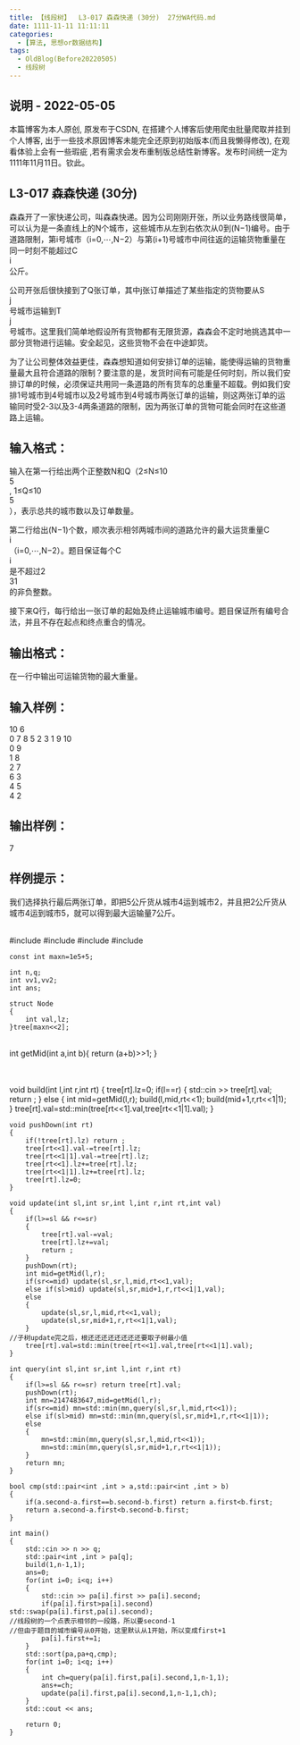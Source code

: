 ```yaml
---
title: 【线段树】  L3-017 森森快递 (30分)  27分WA代码.md
date: 1111-11-11 11:11:11
categories:
  - [算法, 思想or数据结构]
tags:
  - OldBlog(Before20220505)
  - 线段树
---
```


## 说明 - 2022-05-05
本篇博客为本人原创, 原发布于CSDN, 在搭建个人博客后使用爬虫批量爬取并挂到个人博客, 出于一些技术原因博客未能完全还原到初始版本(而且我懒得修改), 在观看体验上会有一些瑕疵 ,若有需求会发布重制版总结性新博客。发布时间统一定为1111年11月11日。钦此。

## L3-017 森森快递 (30分)

森森开了一家快递公司，叫森森快递。因为公司刚刚开张，所以业务路线很简单，可以认为是一条直线上的N个城市，这些城市从左到右依次从0到(N−1)编号。由于道路限制，第i号城市（i=0,⋯,N−2）与第(i+1)号城市中间往返的运输货物重量在同一时刻不能超过C  
​i  
​​ 公斤。

公司开张后很快接到了Q张订单，其中j张订单描述了某些指定的货物要从S  
​j  
​​ 号城市运输到T  
​j  
​​ 号城市。这里我们简单地假设所有货物都有无限货源，森森会不定时地挑选其中一部分货物进行运输。安全起见，这些货物不会在中途卸货。

为了让公司整体效益更佳，森森想知道如何安排订单的运输，能使得运输的货物重量最大且符合道路的限制？要注意的是，发货时间有可能是任何时刻，所以我们安排订单的时候，必须保证共用同一条道路的所有货车的总重量不超载。例如我们安排1号城市到4号城市以及2号城市到4号城市两张订单的运输，则这两张订单的运输同时受2-3以及3-4两条道路的限制，因为两张订单的货物可能会同时在这些道路上运输。

## 输入格式：

输入在第一行给出两个正整数N和Q（2≤N≤10  
​5  
​​ , 1≤Q≤10  
​5  
​​ ），表示总共的城市数以及订单数量。

第二行给出(N−1)个数，顺次表示相邻两城市间的道路允许的最大运货重量C  
​i  
​​ （i=0,⋯,N−2）。题目保证每个C  
​i  
​​ 是不超过2  
​31  
​​ 的非负整数。

接下来Q行，每行给出一张订单的起始及终止运输城市编号。题目保证所有编号合法，并且不存在起点和终点重合的情况。

## 输出格式：

在一行中输出可运输货物的最大重量。

## 输入样例：

10 6  
0 7 8 5 2 3 1 9 10  
0 9  
1 8  
2 7  
6 3  
4 5  
4 2

## 输出样例：

7

## 样例提示：

我们选择执行最后两张订单，即把5公斤货从城市4运到城市2，并且把2公斤货从城市4运到城市5，就可以得到最大运输量7公斤。


​    
    #include <iostream>
    #include <cstdio>
    #include <cstring>
    #include <algorithm>
    
    const int maxn=1e5+5;
    
    int n,q;
    int vv1,vv2;
    int ans;
    
    struct Node
    {
        int val,lz;
    }tree[maxn<<2];


​    
    int getMid(int a,int b){ return (a+b)>>1; }


​    
​    
    void build(int l,int r,int rt)
    {
        tree[rt].lz=0;
        if(l==r)
        {
            std::cin >> tree[rt].val;
            return ;
            }
        else
        {
            int mid=getMid(l,r);
            build(l,mid,rt<<1);
            build(mid+1,r,rt<<1|1);
        }
        tree[rt].val=std::min(tree[rt<<1].val,tree[rt<<1|1].val);
    }
    
    void pushDown(int rt)
    {
        if(!tree[rt].lz) return ;
        tree[rt<<1].val-=tree[rt].lz;
        tree[rt<<1|1].val-=tree[rt].lz;
        tree[rt<<1].lz+=tree[rt].lz;
        tree[rt<<1|1].lz+=tree[rt].lz;
        tree[rt].lz=0;
    }
    
    void update(int sl,int sr,int l,int r,int rt,int val)
    {
        if(l>=sl && r<=sr)
        {
            tree[rt].val-=val;
            tree[rt].lz+=val;
            return ;
        }
        pushDown(rt);
        int mid=getMid(l,r);
        if(sr<=mid) update(sl,sr,l,mid,rt<<1,val);
        else if(sl>mid) update(sl,sr,mid+1,r,rt<<1|1,val);
        else
        {
            update(sl,sr,l,mid,rt<<1,val);
            update(sl,sr,mid+1,r,rt<<1|1,val);
        }
    //子树update完之后，根还还还还还还还还要取子树最小值
        tree[rt].val=std::min(tree[rt<<1].val,tree[rt<<1|1].val);
    }
    
    int query(int sl,int sr,int l,int r,int rt)
    {
        if(l>=sl && r<=sr) return tree[rt].val;
        pushDown(rt);
        int mn=2147483647,mid=getMid(l,r);
        if(sr<=mid) mn=std::min(mn,query(sl,sr,l,mid,rt<<1));
        else if(sl>mid) mn=std::min(mn,query(sl,sr,mid+1,r,rt<<1|1));
        else
        {
            mn=std::min(mn,query(sl,sr,l,mid,rt<<1));
            mn=std::min(mn,query(sl,sr,mid+1,r,rt<<1|1));
        }
        return mn;
    }
    
    bool cmp(std::pair<int ,int > a,std::pair<int ,int > b)
    {
        if(a.second-a.first==b.second-b.first) return a.first<b.first;
        return a.second-a.first<b.second-b.first;
    }
    
    int main()
    {
        std::cin >> n >> q;
        std::pair<int ,int > pa[q];
        build(1,n-1,1);
        ans=0;
        for(int i=0; i<q; i++)
        {
            std::cin >> pa[i].first >> pa[i].second;
            if(pa[i].first>pa[i].second) std::swap(pa[i].first,pa[i].second);
    //线段树的一个点表示相邻的一段路，所以要second-1
    //但由于题目的城市编号从0开始，这里默认从1开始，所以变成first+1
            pa[i].first+=1;
        }
        std::sort(pa,pa+q,cmp);
        for(int i=0; i<q; i++)
        {
            int ch=query(pa[i].first,pa[i].second,1,n-1,1);
            ans+=ch;
            update(pa[i].first,pa[i].second,1,n-1,1,ch);
        }
        std::cout << ans;
    
        return 0;
    }


​    

